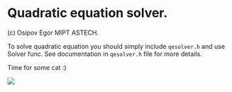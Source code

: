 # Quadratic equation solver.

(c) Osipov Egor MIPT ASTECH.

To solve quadratic equation you should simply include `qesolver.h` and use Solver func. See documentation in `qesolver.h` file for more details.

Time for some cat :)

![](/home/grongr/learning/mipt/informatics/3sem/ded/quadratic_equation_2/pussy/cat.jpg)

